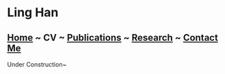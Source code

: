 # Ling Han
## [Home](https://www.linghan.me/)  ~  CV  ~   [Publications](https://www.linghan.me/publications)  ~  [Research](https://www.linghan.me/research)  ~   [Contact Me](https://www.linghan.me/CM)

Under Construction~
